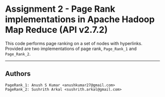 # Assignment 2 - Page Rank implementations in Apache Hadoop Map Reduce (API v2.7.2)

This code performs page ranking on a set of nodes with hyperlinks.  
Provided are two implementations of page rank, `Page_Rank_1` and `Page_Rank_2`.  

-----------------------------  
## Authors
```
PageRank_1: Anush S Kumar <anushkumar27@gmail.com>
PageRank_2: Sushrith Arkal <sushrith.arkal@gmail.com>
```
